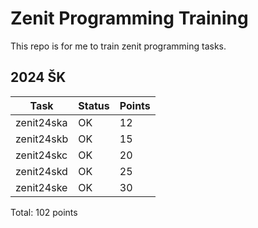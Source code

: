 # Zenit Programming Training

This repo is for me to train zenit programming tasks.

## 2024 ŠK

| Task | Status | Points |
| --- | --- | --- |
| zenit24ska | OK | 12 |
| zenit24skb | OK | 15 |
| zenit24skc | OK | 20 |
| zenit24skd | OK | 25 |
| zenit24ske | OK | 30 |

Total: 102 points
